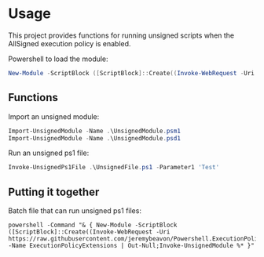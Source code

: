 # Usage

This project provides functions for running unsigned scripts when the AllSigned execution policy is enabled.

Powershell to load the module:
```powershell
New-Module -ScriptBlock ([ScriptBlock]::Create((Invoke-WebRequest -Uri https://raw.githubusercontent.com/jeremybeavon/Powershell.ExecutionPolicyExtensions/master/ExecutionPolicyExtensions.psm1))) -Name ExecutionPolicyExtensions | Out-Null
```

## Functions
Import an unsigned module:
```powershell
Import-UnsignedModule -Name .\UnsignedModule.psm1
Import-UnsignedModule -Name .\UnsignedModule.psd1
```

Run an unsigned ps1 file:
```powershell
Invoke-UnsignedPs1File .\UnsignedFile.ps1 -Parameter1 'Test'
```

## Putting it together
Batch file that can run unsigned ps1 files:
```
powershell -Command "& { New-Module -ScriptBlock ([ScriptBlock]::Create((Invoke-WebRequest -Uri https://raw.githubusercontent.com/jeremybeavon/Powershell.ExecutionPolicyExtensions/master/ExecutionPolicyExtensions.psm1))) -Name ExecutionPolicyExtensions | Out-Null;Invoke-UnsignedModule %* }"
```
